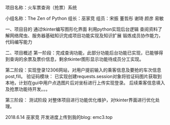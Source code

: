 项目名称：火车票查询（抢票）系统


小组名称：The Zen of Python
组长：巫家竞
组员：宋振 董哲彤 谢琦 颜彦 易敏


一、项目目的
通过tkinter编写图形化界面
利用python实现后台逻辑
查阅资料了解网络爬虫、服务器基础知识完成项目功能实现及知识扩展
锻炼成员协作能力，代码编写能力

二、项目概述
第一阶段：完成查询功能，此部分功能后台功能已实现，已能够得到查询的余票及票价信息，剩余tkinter图形显示功能待成员分工实现。

第二阶段：实现登录12306网站，对用户提前输入的乘客信息及要抢的车次信息post,fill。
验证码模块：
已实现创建requests.session对象将验证码图片获取到本地，计划在gui中用户点选图片后对坐标进行上传实现登录。
后续乘客信息填入及抢票功能待开发。。。

第三阶段：
测试阶段
对整体项目进行功能优化维护，对tkinter界面进行优化处理。



2018.6.14
巫家竞
开发进度上传到我的blog:  emc3.top